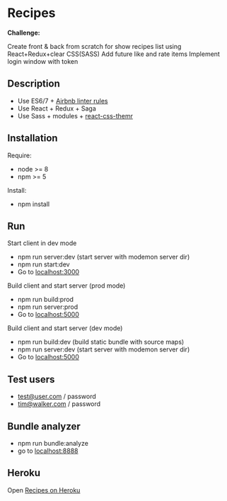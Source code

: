 Recipes
=============================================
**Challenge:**

Create front & back from scratch for show recipes list using React+Redux+clear CSS(SASS)
Add future like and rate items
Implement login window with token

Description
-----------
- Use ES6/7 + [Airbnb linter rules](https://github.com/airbnb/javascript)
- Use React + Redux + Saga
- Use Sass + modules + [react-css-themr](https://github.com/javivelasco/react-css-themr)

Installation
------------
Require:
- node >= 8
- npm >= 5
 
Install:
- npm install

Run
------------
Start client in dev mode
- npm run server:dev (start server with modemon server dir)
- npm run start:dev
- Go to [localhost:3000](localhost:3000)

Build client and start server (prod mode)
- npm run build:prod
- npm run server:prod
- Go to [localhost:5000](localhost:5000)

Build client and start server (dev mode)
- npm run build:dev (build static bundle with source maps)
- npm run server:dev (start server with modemon server dir)
- Go to [localhost:5000](localhost:5000)

Test users
-----------
- test@user.com / password
- tim@walker.com / password

Bundle analyzer
---------------
- npm run bundle:analyze
- go to [localhost:8888](http://localhost:8888)

Heroku
-----------
Open [Recipes on Heroku](https://kengurukleo-recipes.herokuapp.com)
